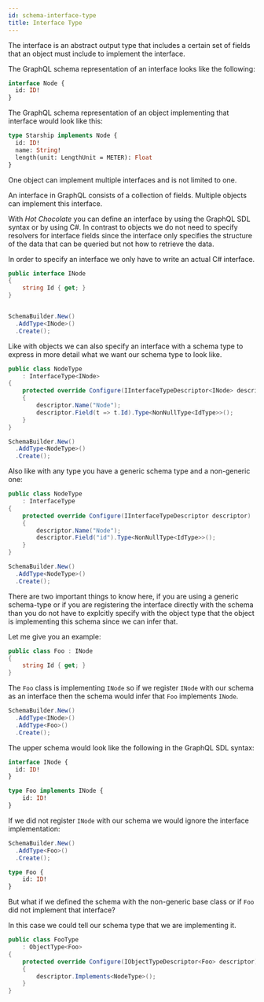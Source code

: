 ```yaml
---
id: schema-interface-type
title: Interface Type
---
```


The interface is an abstract output type that includes a certain set of fields that an object must include to implement the interface.

The GraphQL schema representation of an interface looks like the following:

```GraphQL
interface Node {
  id: ID!
}
```

The GraphQL schema representation of an object implementing that interface would look like this:

```GraphQL
type Starship implements Node {
  id: ID!
  name: String!
  length(unit: LengthUnit = METER): Float
}
```

One object can implement multiple interfaces and is not limited to one.

An interface in GraphQL consists of a collection of fields. Multiple objects can implement this interface.

With _Hot Chocolate_ you can define an interface by using the GraphQL SDL syntax or by using C#. In contrast to objects we do not need to specify resolvers for interface fields since the interface only specifies the structure of the data that can be queried but not how to retrieve the data.

In order to specify an interface we only have to write an actual C# interface.

```csharp
public interface INode
{
    string Id { get; }
}


SchemaBuilder.New()
  .AddType<INode>()
  .Create();
```

Like with objects we can also specify an interface with a schema type to express in more detail what we want our schema type to look like.

```csharp
public class NodeType
    : InterfaceType<INode>
{
    protected override Configure(IInterfaceTypeDescriptor<INode> descriptor)
    {
        descriptor.Name("Node");
        descriptor.Field(t => t.Id).Type<NonNullType<IdType>>();
    }
}

SchemaBuilder.New()
  .AddType<NodeType>()
  .Create();
```

Also like with any type you have a generic schema type and a non-generic one:

```csharp
public class NodeType
    : InterfaceType
{
    protected override Configure(IInterfaceTypeDescriptor descriptor)
    {
        descriptor.Name("Node");
        descriptor.Field("id").Type<NonNullType<IdType>>();
    }
}

SchemaBuilder.New()
  .AddType<NodeType>()
  .Create();
```

There are two important things to know here, if you are using a generic schema-type or if you are registering the interface directly with the schema than you do not have to explcitly specify with the object type that the object is implementing this schema since we can infer that.

Let me give you an example:

```csharp
public class Foo : INode 
{
    string Id { get; }
}
```

The `Foo` class is implementing `INode` so if we register `INode` with our schema as an interface then the schema would infer that `Foo` implements `INode`.

```csharp
SchemaBuilder.New()
  .AddType<INode>()
  .AddType<Foo>()
  .Create();
```

The upper schema would look like the following in the GraphQL SDL syntax:

```GraphQL
interface INode {
  id: ID!
}

type Foo implements INode {
    id: ID!
}
```

If we did not register `INode` with our schema we would ignore the interface implementation:

```csharp
SchemaBuilder.New()
  .AddType<Foo>()
  .Create();
```

```GraphQL
type Foo {
    id: ID!
}
```

But what if we defined the schema with the non-generic base class or if `Foo` did not implement that interface?

In this case we could tell our schema type that we are implementing it.

```csharp
public class FooType
    : ObjectType<Foo>
{
    protected override Configure(IObjectTypeDescriptor<Foo> descriptor)
    {
        descriptor.Implements<NodeType>();
    }
}
```